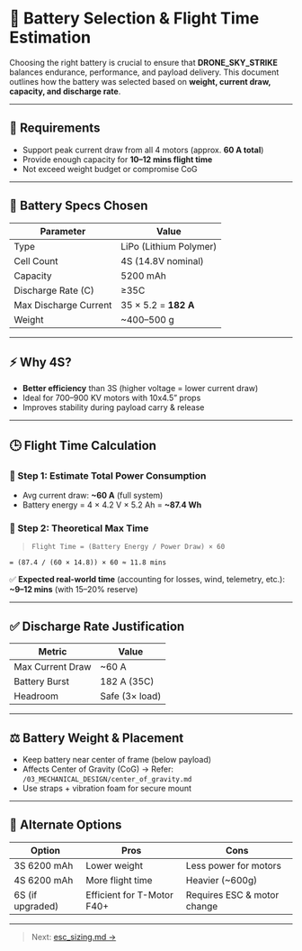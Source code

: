 # 🔋 Battery Selection & Flight Time Estimation

Choosing the right battery is crucial to ensure that **DRONE_SKY_STRIKE** balances endurance, performance, and payload delivery. This document outlines how the battery was selected based on **weight, current draw, capacity, and discharge rate**.

---

## 🎯 Requirements

- Support peak current draw from all 4 motors (approx. **60 A total**)
- Provide enough capacity for **10–12 mins flight time**
- Not exceed weight budget or compromise CoG

---

## 📐 Battery Specs Chosen

| Parameter              | Value                      |
|------------------------|----------------------------|
| Type                   | LiPo (Lithium Polymer)     |
| Cell Count             | 4S (14.8V nominal)         |
| Capacity               | 5200 mAh                   |
| Discharge Rate (C)     | ≥35C                       |
| Max Discharge Current  | 35 × 5.2 = **182 A**       |
| Weight                 | ~400–500 g                 |

---

## ⚡ Why 4S?

- **Better efficiency** than 3S (higher voltage = lower current draw)
- Ideal for 700–900 KV motors with 10x4.5” props
- Improves stability during payload carry & release

---

## 🕒 Flight Time Calculation

### 🔸 Step 1: Estimate Total Power Consumption

- Avg current draw: **~60 A** (full system)
- Battery energy = 4 × 4.2 V × 5.2 Ah = **~87.4 Wh**

### 🔸 Step 2: Theoretical Max Time

> `Flight Time = (Battery Energy / Power Draw) × 60`

`= (87.4 / (60 × 14.8)) × 60 ≈ 11.8 mins`

✅ **Expected real-world time** (accounting for losses, wind, telemetry, etc.):  
**~9–12 mins** (with 15–20% reserve)

---

## ✅ Discharge Rate Justification

| Metric           | Value         |
|------------------|---------------|
| Max Current Draw | ~60 A         |
| Battery Burst    | 182 A (35C)   |
| Headroom         | Safe (3× load)|

---

## ⚖️ Battery Weight & Placement

- Keep battery near center of frame (below payload)
- Affects Center of Gravity (CoG) → Refer: `/03_MECHANICAL_DESIGN/center_of_gravity.md`
- Use straps + vibration foam for secure mount

---

## 🔋 Alternate Options

| Option           | Pros                        | Cons                       |
|------------------|-----------------------------|----------------------------|
| 3S 6200 mAh      | Lower weight                | Less power for motors      |
| 4S 6200 mAh      | More flight time            | Heavier (~600g)            |
| 6S (if upgraded) | Efficient for T-Motor F40+  | Requires ESC & motor change|

---

> Next: [esc_sizing.md →](./esc_sizing.md)

